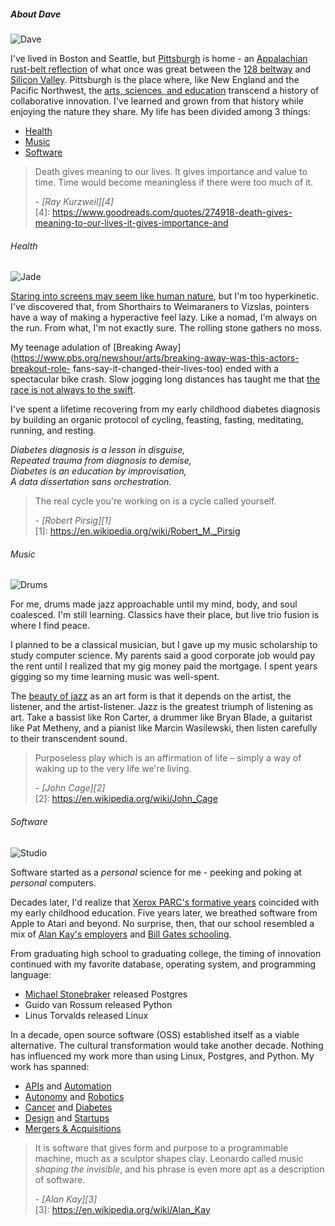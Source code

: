 ##### About Dave
<p><img class="icon-headshot" src="/images/watson.png" alt="Dave" title="Dave"></img> </p>

I've lived in Boston and Seattle, but [Pittsburgh](/philosophy/between_buddhism_middle_way_and_japanese_ma.html) is home - an [Appalachian rust-belt reflection](https://www.wesa.fm/identity-community/2021-12-11/what-is-appalachia-heres-what-people-from-around-the-region-including-pittsburgh-have-to-say) of what once was great between the [128 beltway](https://bankerandtradesman.com/on-route-128-a-history-of-constant-innovation/) and [Silicon Valley](https://techcrunch.com/2009/10/31/the-valley-of-my-dreams-why-silicon-valley-left-bostons-route-128-in-the-dust/). Pittsburgh is the place where, like New England and the Pacific Northwest, the [arts, sciences, and education](https://profpeaton.com/2015/09/13/starting-with-dewey-education-as-science-or-art/#:~:text=Education%20is%20not%20either%20an%20art%20or%20a,%E2%80%9Csciences%E2%80%9D%20that%20impact%20our%20systematic%20understanding%20of%20education) transcend a history of collaborative innovation. I've learned and grown from that history while enjoying the nature they share. 
My life has been divided among 3 things:

* <a href="#health">Health</a>
* <a href="#music">Music</a>
* <a href="#software">Software</a>

> Death gives meaning to our lives. It gives importance and value to time. Time would become meaningless if there were too much of it. <footer>- <cite>[Ray Kurzweil][4]</cite></footer> 
[4]: https://www.goodreads.com/quotes/274918-death-gives-meaning-to-our-lives-it-gives-importance-and

###### <a name="health"></a>Health
<img class="icon-headshot" src="/images/jade.jpg" alt="Jade" title="Jade"></img> 

[Staring into screens may seem like human nature](https://www.fairobserver.com/more/science/screen-addiction-technology-news-overusing-computer-screens-science-news-38012/), but I'm too hyperkinetic. I've discovered that, from Shorthairs to Weimaraners to Vizslas, pointers have a way of making 
a hyperactive feel lazy. Like a nomad, I'm always on the run. From what, I'm not exactly sure. The rolling stone gathers no moss.

My teenage adulation of [Breaking Away](https://www.pbs.org/newshour/arts/breaking-away-was-this-actors-breakout-role-
fans-say-it-changed-their-lives-too) ended with a spectacular bike
crash. Slow jogging long distances has taught me that [the race is not always to the swift](https://read.gov/aesop/025.html). 

I've spent a lifetime recovering from my early childhood diabetes diagnosis by building an organic protocol of cycling, feasting, fasting, meditating, running, and resting.

*Diabetes diagnosis is a lesson in disguise,  
Repeated trauma from diagnosis to demise,  
Diabetes is an education by improvisation,  
A data dissertation sans orchestration.*

> The real cycle you're working on is a cycle called yourself. <footer>- <cite>[Robert Pirsig][1]</cite></footer> 
[1]: https://en.wikipedia.org/wiki/Robert_M._Pirsig

###### <a name="music"></a>Music
<img class="icon-headshot" src="/images/tama.jpg" alt="Drums" title="Drums"></img>

For me, drums made jazz approachable until my mind, body, and soul coalesced. I'm still learning. Classics have their place, but 
live trio fusion is where I find peace. 

I planned to be a classical musician, but I gave up my music scholarship to study computer
science. My parents said a good corporate job would pay the rent until I realized that my gig money paid the mortgage. I spent years gigging so my time learning music was well-spent.

The [beauty of jazz](https://thebaffler.com/salvos/jazz-is-freedom-grimstad) as an art form is that it depends on the artist, the listener, and the artist-listener. Jazz is the greatest triumph of listening as art. 
Take a bassist like Ron Carter, a drummer like Bryan Blade, a guitarist like Pat Metheny, and a pianist like Marcin Wasilewski, then listen carefully to their transcendent sound. 

> Purposeless play which is an affirmation of life – 
simply a way of waking up to the very life we're living. <footer>- <cite>[John Cage][2]</cite></footer>
[2]: https://en.wikipedia.org/wiki/John_Cage 

###### <a name="software"></a>Software
<img class="icon-headshot" src="/images/computer.jpg" alt="Studio" title="Studio"></img> 

Software started as a *personal* science for me - peeking and poking at *personal* computers.

Decades later, I'd realize that [Xerox PARC's formative years](https://spectrum.ieee.org/xerox-parc) 
coincided with  my early childhood education.
Five years later, we breathed software
from Apple to Atari and beyond. No surprise, then, that our school resembled a mix of 
[Alan Kay's employers](https://en.wikipedia.org/wiki/Alan_Kay#Subsequent_work) and 
[Bill Gates schooling](/people/bill_gates_at_lakeside.html). 

From graduating high school to graduating college, the timing of innovation continued with my favorite database, operating system, and programming language: 

 * [Michael Stonebraker](https://amturing.acm.org/award_winners/stonebraker_1172121.cfm) released Postgres
 * Guido van Rossum released Python 
 * Linus Torvalds released Linux

In a decade, open source software (OSS) established itself as a viable alternative. 
The cultural transformation would take another decade. Nothing has influenced my work more than using Linux, Postgres, and Python. My work has spanned:

* [APIs](https://xmlrpc.sourceforge.net/documentation.pdf) and  [Automation](https://www.broadcom.com/products/mainframe/product-portfolio/automation-point)
* [Autonomy](https://www.cmu.edu/regional-impact/assets/docs/nrec-report.pdf) and [Robotics](https://en.wikipedia.org/wiki/Foster-Miller_TALON#Deployment)
* [Cancer](http://www.nomos.com/pdf/BN_MB_Corvus_MSF0003_R1_06142016.pdf) and [Diabetes](https://www.fastcompany.com/1279088/inside-maya-designs-innovation-boot-camps#:~:text=they%20craft%20glucose%20meters%20for%20diabetics) 
* [Design](https://www.fastcompany.com/1279088/inside-maya-designs-innovation-boot-camps) and [Startups](/collaboration/cobind_retrospective.html) 
* [Mergers & Acquisitions](https://en.wikipedia.org/wiki/CA_Technologies#:~:text=In%201995%2C%20Legent%20Corporation%20was%20acquired%20for%20%241.78%20billion%2C%20the%20biggest%2Dever%20acquisition%20in%20the%20software%20industry%20at%20that%20time%2C%20and%20Cheyenne%20Software%20for%20%241.2%20billion%20in%201996.%20CA%20executed%20the%20software%20industry%27s%20then%2Dlargest%20acquisition%20(%243.5%20billion)%20via%20Platinum%20Technology%20International%20in%201999.)

> It is software that gives form and purpose to
a programmable machine, much as a sculptor shapes clay. Leonardo called music
*shaping the invisible*, and his phrase is even more apt as a description of
software. <footer>- <cite>[Alan Kay][3]</cite></footer>
[3]: https://en.wikipedia.org/wiki/Alan_Kay

